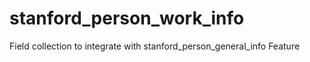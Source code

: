 stanford_person_work_info
=========================

Field collection to integrate with stanford_person_general_info Feature
